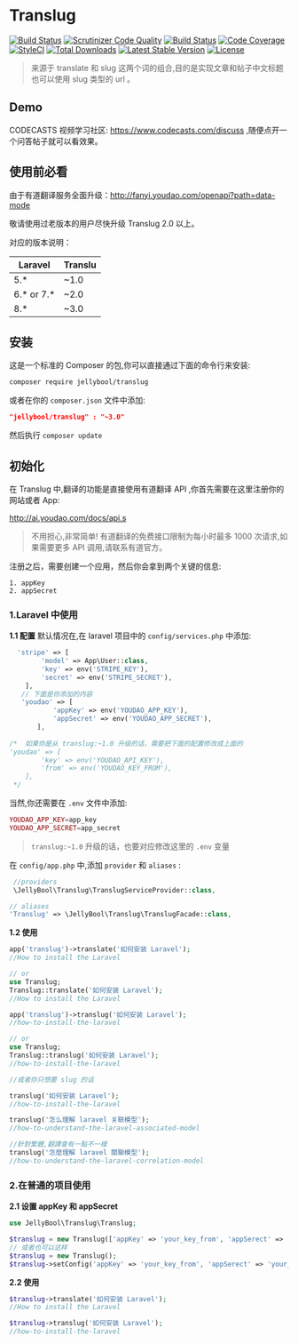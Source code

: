 # Translug

[![Build Status](https://travis-ci.org/JellyBool/translug.svg?branch=master)](https://travis-ci.org/JellyBool/translug)
[![Scrutinizer Code Quality](https://scrutinizer-ci.com/g/JellyBool/translug/badges/quality-score.png?b=master)](https://scrutinizer-ci.com/g/JellyBool/translug/?branch=master)
[![Build Status](https://scrutinizer-ci.com/g/JellyBool/translug/badges/build.png?b=master)](https://scrutinizer-ci.com/g/JellyBool/translug/build-status/master)
[![Code Coverage](https://scrutinizer-ci.com/g/JellyBool/translug/badges/coverage.png?b=master)](https://scrutinizer-ci.com/g/JellyBool/translug/?branch=master)
[![StyleCI](https://styleci.io/repos/68300128/shield?branch=master)](https://styleci.io/repos/68300128)
[![Total Downloads](https://poser.pugx.org/JellyBool/translug/downloads)](https://packagist.org/packages/JellyBool/translug)
[![Latest Stable Version](https://poser.pugx.org/JellyBool/translug/version)](https://packagist.org/packages/JellyBool/translug)
[![License](https://poser.pugx.org/JellyBool/translug/license)](https://packagist.org/packages/JellyBool/translug)

> 来源于 translate 和 slug 这两个词的组合,目的是实现文章和帖子中文标题也可以使用 slug 类型的 url 。

## Demo
CODECASTS 视频学习社区: https://www.codecasts.com/discuss ,随便点开一个问答帖子就可以看效果。

## 使用前必看

由于有道翻译服务全面升级：http://fanyi.youdao.com/openapi?path=data-mode

敬请使用过老版本的用户尽快升级 Translug 2.0 以上。

对应的版本说明：

| Laravel  | Translu |
| ------------- | ------------- |
| 5.*  | ~1.0  |
| 6.* or 7.*  | ~2.0  |
| 8.*  | ~3.0  |

## 安装

这是一个标准的 Composer 的包,你可以直接通过下面的命令行来安装:

```bash
composer require jellybool/translug
```
或者在你的 `composer.json` 文件中添加:

```json
"jellybool/translug" : "~3.0"
```
然后执行 `composer update`

## 初始化

在 Translug 中,翻译的功能是直接使用有道翻译 API ,你首先需要在这里注册你的网站或者 App:

http://ai.youdao.com/docs/api.s

> 不用担心,非常简单! 有道翻译的免费接口限制为每小时最多 1000 次请求,如果需要更多 API 调用,请联系有道官方。

注册之后，需要创建一个应用，然后你会拿到两个关键的信息:
```
1. appKey
2. appSecret
```

### 1.Laravel 中使用
**1.1 配置**
默认情况在,在 laravel 项目中的 `config/services.php` 中添加:

```php
  'stripe' => [
        'model' => App\User::class,
        'key' => env('STRIPE_KEY'),
        'secret' => env('STRIPE_SECRET'),
    ],
   // 下面是你添加的内容
   'youdao' => [
           'appKey' => env('YOUDAO_APP_KEY'),
           'appSecret' => env('YOUDAO_APP_SECRET'),
       ],
       
/*  如果你是从 translug:~1.0 升级的话，需要把下面的配置修改成上面的
'youdao' => [
        'key' => env('YOUDAO_API_KEY'),
        'from' => env('YOUDAO_KEY_FROM'),
    ],
 */   
```
当然,你还需要在 `.env` 文件中添加:

```php
YOUDAO_APP_KEY=app_key
YOUDAO_APP_SECRET=app_secret
```
> `translug:~1.0` 升级的话，也要对应修改这里的 `.env` 变量 

在 `config/app.php` 中,添加 `provider` 和 `aliases` :

```php
 //providers
 \JellyBool\Translug\TranslugServiceProvider::class,

// aliases
'Translug' => \JellyBool\Translug\TranslugFacade::class,
```

**1.2 使用**
```php
app('translug')->translate('如何安装 Laravel'); 
//How to install the Laravel

// or 
use Translug;
Translug::translate('如何安装 Laravel');
//How to install the Laravel

app('translug')->translug('如何安装 Laravel'); 
//how-to-install-the-laravel

// or 
use Translug;
Translug::translug('如何安装 Laravel');
//how-to-install-the-laravel

//或者你只想要 slug 的话

translug('如何安装 Laravel');
//how-to-install-the-laravel

translug('怎么理解 laravel 关联模型');
//how-to-understand-the-laravel-associated-model

//針對繁體,翻譯會有一點不一樣
translug('怎麼理解 laravel 關聯模型');
//how-to-understand-the-laravel-correlation-model
```

### 2.在普通的项目使用

**2.1 设置 appKey 和 appSecret**

```php
use JellyBool\Translug\Translug;

$translug = new Translug(['appKey' => 'your_key_from', 'appSerect' => 'your_api_key' ]);
// 或者也可以这样
$translug = new Translug();
$translug->setConfig('appKey' => 'your_key_from', 'appSerect' => 'your_api_key']);
```

**2.2 使用**

```php
$translug->translate('如何安装 Laravel');
//How to install the Laravel

$translug->translug('如何安装 Laravel');
//how-to-install-the-laravel
```



